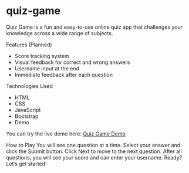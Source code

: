 # quiz-game
Quiz Game is a fun and easy-to-use online quiz app that challenges your knowledge across a wide range of subjects.


Features (Planned)
- Score tracking system
- Visual feedback for correct and wrong answers
- Username input at the end
- Immediate feedback after each question


Technologies Used
- HTML
- CSS
- JavaScript
- Bootstrap
- Demo

You can try the live demo here: [Quiz Game Demo](https://pdennise.github.io/quiz-game/)


How to Play
You will see one question at a time.
Select your answer and click the Submit button.
Click Next to move to the next question.
After all questions, you will see your score and can enter your username.
Ready? Let’s get started!